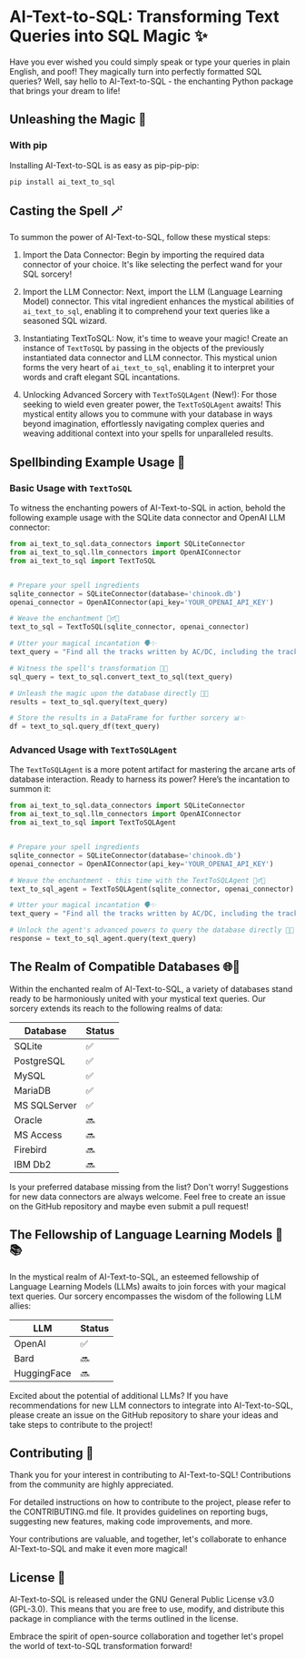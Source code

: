 # AI-Text-to-SQL: Transforming Text Queries into SQL Magic ✨

Have you ever wished you could simply speak or type your queries in plain English, and poof! They magically turn into perfectly formatted SQL queries? Well, say hello to AI-Text-to-SQL - the enchanting Python package that brings your dream to life!

## Unleashing the Magic 🌟

### With pip

Installing AI-Text-to-SQL is as easy as pip-pip-pip:

```
pip install ai_text_to_sql
```

## Casting the Spell 🪄

To summon the power of AI-Text-to-SQL, follow these mystical steps:

1. Import the Data Connector: Begin by importing the required data connector of your choice. It's like selecting the perfect wand for your SQL sorcery!

2. Import the LLM Connector: Next, import the LLM (Language Learning Model) connector. This vital ingredient enhances the mystical abilities of `ai_text_to_sql`, enabling it to comprehend your text queries like a seasoned SQL wizard.

3. Instantiating TextToSQL: Now, it's time to weave your magic! Create an instance of `TextToSQL` by passing in the objects of the previously instantiated data connector and LLM connector. This mystical union forms the very heart of `ai_text_to_sql`, enabling it to interpret your words and craft elegant SQL incantations.

4. Unlocking Advanced Sorcery with `TextToSQLAgent` (New!): For those seeking to wield even greater power, the `TextToSQLAgent` awaits! This mystical entity allows you to commune with your database in ways beyond imagination, effortlessly navigating complex queries and weaving additional context into your spells for unparalleled results.

## Spellbinding Example Usage 🎩

### Basic Usage with `TextToSQL`

To witness the enchanting powers of AI-Text-to-SQL in action, behold the following example usage with the SQLite data connector and OpenAI LLM connector:

```python
from ai_text_to_sql.data_connectors import SQLiteConnector
from ai_text_to_sql.llm_connectors import OpenAIConnector
from ai_text_to_sql import TextToSQL


# Prepare your spell ingredients
sqlite_connector = SQLiteConnector(database='chinook.db')
openai_connector = OpenAIConnector(api_key='YOUR_OPENAI_API_KEY')

# Weave the enchantment 🧙‍♂️✨
text_to_sql = TextToSQL(sqlite_connector, openai_connector)

# Utter your magical incantation 🗣️✨
text_query = "Find all the tracks written by AC/DC, including the track name, album title, and the artist name. Sort the results alphabetically by track name."

# Witness the spell's transformation 🔮✨
sql_query = text_to_sql.convert_text_to_sql(text_query)

# Unleash the magic upon the database directly 💾✨
results = text_to_sql.query(text_query)

# Store the results in a DataFrame for further sorcery 📊✨
df = text_to_sql.query_df(text_query)
```

### Advanced Usage with `TextToSQLAgent`

The `TextToSQLAgent` is a more potent artifact for mastering the arcane arts of database interaction. Ready to harness its power? Here’s the incantation to summon it:

```python
from ai_text_to_sql.data_connectors import SQLiteConnector
from ai_text_to_sql.llm_connectors import OpenAIConnector
from ai_text_to_sql import TextToSQLAgent


# Prepare your spell ingredients
sqlite_connector = SQLiteConnector(database='chinook.db')
openai_connector = OpenAIConnector(api_key='YOUR_OPENAI_API_KEY')

# Weave the enchantment - this time with the TextToSQLAgent 🧙‍♂️✨
text_to_sql_agent = TextToSQLAgent(sqlite_connector, openai_connector)

# Utter your magical incantation 🗣️✨
text_query = "Find all the tracks written by AC/DC, including the track name, album title, and the artist name. Sort the results alphabetically by track name."

# Unlock the agent's advanced powers to query the database directly 💾✨
response = text_to_sql_agent.query(text_query)
```

## The Realm of Compatible Databases 🌐🏰

Within the enchanted realm of AI-Text-to-SQL, a variety of databases stand ready to be harmoniously united with your mystical text queries. Our sorcery extends its reach to the following realms of data:

| Database     | Status |
| ------------ | ------ |
| SQLite       | ✅     |
| PostgreSQL   | ✅     |
| MySQL        | ✅     |
| MariaDB      | ✅     |
| MS SQLServer | ✅     |
| Oracle       | 🔜     |
| MS Access    | 🔜     |
| Firebird     | 🔜     |
| IBM Db2      | 🔜     |

Is your preferred database missing from the list? Don't worry! Suggestions for new data connectors are always welcome. Feel free to create an issue on the GitHub repository and maybe even submit a pull request!

## The Fellowship of Language Learning Models 🧠📚

In the mystical realm of AI-Text-to-SQL, an esteemed fellowship of Language Learning Models (LLMs) awaits to join forces with your magical text queries. Our sorcery encompasses the wisdom of the following LLM allies:

| LLM         | Status |
| ----------- | ------ |
| OpenAI      | ✅     |
| Bard        | 🔜     |
| HuggingFace | 🔜     |

Excited about the potential of additional LLMs? If you have recommendations for new LLM connectors to integrate into AI-Text-to-SQL, please create an issue on the GitHub repository to share your ideas and take steps to contribute to the project!

## Contributing 🤝

Thank you for your interest in contributing to AI-Text-to-SQL! Contributions from the community are highly appreciated.

For detailed instructions on how to contribute to the project, please refer to the CONTRIBUTING.md file. It provides guidelines on reporting bugs, suggesting new features, making code improvements, and more.

Your contributions are valuable, and together, let's collaborate to enhance AI-Text-to-SQL and make it even more magical!

## License 📜

AI-Text-to-SQL is released under the GNU General Public License v3.0 (GPL-3.0). This means that you are free to use, modify, and distribute this package in compliance with the terms outlined in the license.

Embrace the spirit of open-source collaboration and together let's propel the world of text-to-SQL transformation forward!
